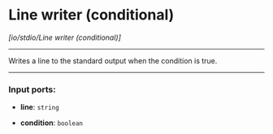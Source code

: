 # Line writer (conditional)

_[io/stdio/Line writer (conditional)]_

---

Writes a line to the standard output when the condition is true.  

---

### Input ports:

* __line__: ` string `


* __condition__: ` boolean `

